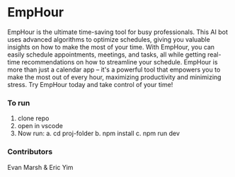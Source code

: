 # EmpHour
EmpHour is the ultimate time-saving tool for busy professionals. This AI bot uses advanced algorithms to optimize schedules, giving you valuable insights on how to make the most of your time. With EmpHour, you can easily schedule appointments, meetings, and tasks, all while getting real-time recommendations on how to streamline your schedule. EmpHour is more than just a calendar app – it's a powerful tool that empowers you to make the most out of every hour, maximizing productivity and minimizing stress. Try EmpHour today and take control of your time!

### To run 
1. clone repo 
2. open in vscode
3. Now run:
    a. cd proj-folder
    b. npm install
    c. npm run dev

### Contributors
Evan Marsh & Eric Yim


